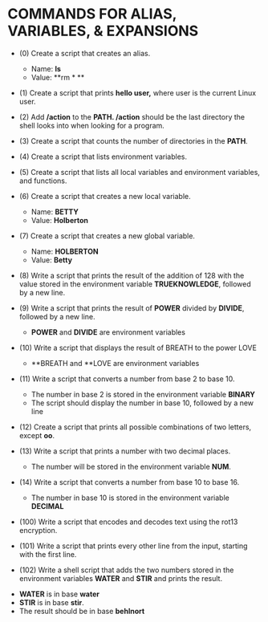 # COMMANDS FOR ALIAS, VARIABLES, & EXPANSIONS #
* (0) Create a script that creates an alias.
    -  Name: **ls**
    - Value: **rm * ** 

* (1) Create a script that prints **hello user,** where user is the current Linux user.

* (2) Add **/action** to the **PATH. /action** should be the last directory the shell looks into when looking for a program.

* (3) Create a script that counts the number of directories in the **PATH**.

* (4) Create a script that lists environment variables.

* (5) Create a script that lists all local variables and environment variables, and functions.

* (6) Create a script that creates a new local variable.
    - Name: **BETTY**
    -  Value: **Holberton**

* (7) Create a script that creates a new global variable.
    - Name: **HOLBERTON**
    - Value: **Betty**

* (8) Write a script that prints the result of the addition of 128 with the value stored in the environment variable **TRUEKNOWLEDGE**, followed by a new line.

* (9) Write a script that prints the result of **POWER** divided by **DIVIDE**, followed by a new line.

    - **POWER** and **DIVIDE** are environment variables

* (10) Write a script that displays the result of BREATH to the power LOVE
    -  **BREATH and **LOVE are environment variables

* (11) Write a script that converts a number from base 2 to base 10.
    - The number in base 2 is stored in the environment variable **BINARY**
    - The script should display the number in base 10, followed by a new line

* (12) Create a script that prints all possible combinations of two letters, except **oo**.

* (13) Write a script that prints a number with two decimal places.

   - The number will be stored in the environment variable **NUM**.

* (14) Write a script that converts a number from base 10 to base 16.
   - The number in base 10 is stored in the environment variable **DECIMAL**

* (100) Write a script that encodes and decodes text using the rot13 encryption.

* (101) Write a script that prints every other line from the input, starting with the first line.

* (102) Write a shell script that adds the two numbers stored in the environment variables **WATER** and **STIR** and prints the result.

- **WATER** is in base **water**
- **STIR** is in base **stir**.
- The result should be in base **behlnort**

